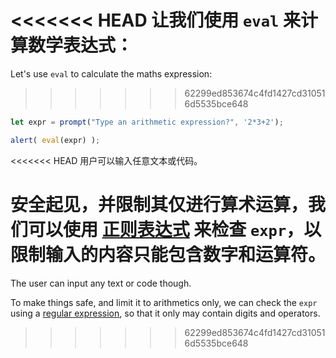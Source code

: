 <<<<<<< HEAD
让我们使用 `eval` 来计算数学表达式：
=======
Let's use `eval` to calculate the maths expression:
>>>>>>> 62299ed853674c4fd1427cd310516d5535bce648

```js demo run
let expr = prompt("Type an arithmetic expression?", '2*3+2');

alert( eval(expr) );
```

<<<<<<< HEAD
用户可以输入任意文本或代码。

安全起见，并限制其仅进行算术运算，我们可以使用 [正则表达式](info:regular-expressions) 来检查 `expr`，以限制输入的内容只能包含数字和运算符。
=======
The user can input any text or code though.

To make things safe, and limit it to arithmetics only, we can check the `expr` using a [regular expression](info:regular-expressions), so that it only may contain digits and operators.
>>>>>>> 62299ed853674c4fd1427cd310516d5535bce648

